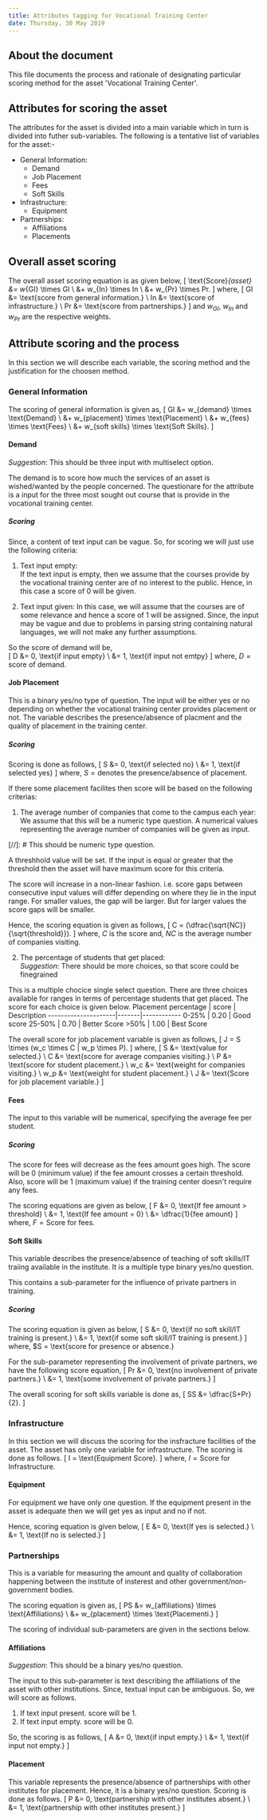 ```yaml
---
title: Attributes tagging for Vocational Training Center  
date: Thursday, 30 May 2019
---
```


## About the document
This file documents the process and rationale of designating
particular scoring method for the asset 'Vocational Training
Center'.


## Attributes for scoring the asset
The attributes for the asset is divided into a main variable
which in turn is divided into futher sub-variables. The following
is a tentative list of variables for the asset:-
* General Information:
	- Demand
	- Job Placement
	- Fees
	- Soft Skills
* Infrastructure:
	- Equipment
* Partnerships:
	- Affiliations
	- Placements
## Overall asset scoring
The overall asset scoring equation is as given below,
\[
	\text{Score}_{asset} &= w_{GI} \times GI \\
			     &+ w_{In} \times In \\
			     &+ w_{Pr} \times Pr.
\]
where,
\[
	GI &= \text{score from general information.} \\
	In &= \text{score of infrastructure.} \\
	Pr &= \text{score from partnerships.}
\]
and $w_{GI}$, $w_{In}$ and $w_{Pr}$ are the respective weights.

## Attribute scoring and the process
In this section we will describe each variable, the scoring
method and the justification for the choosen method.

### General Information
The scoring of general information is given as,
\[
	GI &= w_{demand} \times \text{Demand} \\
	   &+ w_{placement} \times \text{Placement} \\
	   &+ w_{fees} \times \text{Fees} \\
	   &+ w_{soft skills} \times \text{Soft Skills}.
\]

#### Demand
*Suggestion*: This should be three input with multiselect option.  

The demand is to score how much the services of an asset is
wished/wanted by the people concerned. The questionare for 
the attribute is a input for the three most sought out course
that is provide in the vocational training center.


##### Scoring
Since, a content of text input can be vague. So, for scoring
we will just use the following criteria:
1. Text input empty:  
If the text input is empty, then we assume that the courses
provide by the vocational training center are of no interest
to the public. Hence, in this case a score of 0 will be given.

2. Text input given:
In this case, we will assume that the courses are of some
relevance and hence a score of 1 will be assigned. Since, the
input may be vague and due to problems in parsing string
containing natural languages, we will not make any further
assumptions.

So the score of demand will be,  
\[ 
	D &= 0, \text{if input empty} \\
          &= 1, \text{if input not emtpy}
\]
where, $D = \text{score of demand}$.

#### Job Placement
This is a binary yes/no type of question. The input will be
either yes or no depending on whether the vocational training
center provides placement or not. The variable describes the
presence/absence of placment and the quality of placement in
the training center.
##### Scoring
Scoring is done as follows,
\[
	S &= 0, \text{if selected no} \\
     	   		&= 1, \text{if selected yes}
\]
where, $S = \text{denotes the presence/absence of placement}$.

If there some placement facilites then score will be based on
the following criterias:
1. The average number of companies that come to the
campus each year:  
We assume that this will be a numeric type question. A numerical
values representing the average number of companies will be
given as input.

[//]: # This should be numeric type question.

A threshhold value will be set. If the input is equal or greater
that the threshold then the asset will have maximum score
for this criteria. 

The score will increase in a non-linear fashion. i.e. score
gaps between consecutive input values will differ depending
on where they lie in the input range. For smaller values, the
gap will be larger. But for larger values the score gaps will
be smaller.

Hence, the scoring equation is given as follows,
\[
	C = (\dfrac{\sqrt{NC}}{\sqrt{threshold}}).
\]
where, $C$ is the score and, $NC$ is the average number of companies
visiting.

2. The percentage of students that get placed:  
*Suggestion*: There should be more choices, so that score could be finegrained  

This is a multiple chocice single select question. There are
three choices available for ranges in terms of percentage
students that get placed. The score for each choice is given
below.
	Placement percentage | score | Description
	---------------------|-------|------------
	0-25%		     | 0.20  | Good score
	25-50%		     | 0.70  | Better Score
	>50%		     | 1.00  | Best Score

The overall score for job placement variable is given as follows,
\[
	J = S \times (w_c \times C | w_p \times P).
\]
where,
\[
	S &= \text{value for selected.} \\
	C &= \text{score for average companies visiting.} \\
	P &= \text{score for student placement.} \\
	w_c &= \text{weight for companies visiting.} \\
	w_p &= \text{weight for student placement.} \\
	J &= \text{Score for job placement variable.}
\]

#### Fees
The input to this variable will be numerical, specifying the
average fee per student.
##### Scoring
The score for fees will decrease as the fees amount goes high.
The score will be 0 (minimum value) if the fee amount crosses
a certain threshold. Also, score will be 1 (maximum value) if 
the training center doesn't require any fees.

The scoring equations are given as below,
\[
	F &= 0, \text{If fee amount > threshold} \\
	  &= 1, \text{If fee amount = 0} \\
	  &= \dfrac{1}{fee amount}
\]
where, $F = \text{Score for fees}$.

#### Soft Skills
This variable describes the presence/absence of teaching of
soft skills/IT traiing available in the institute. It is a
multiple type binary yes/no question.

This contains a sub-parameter for the influence of private
partners in training.

##### Scoring
The scoring equation is given as below,
\[
	S &= 0, \text{if no soft skill/IT training is present.} \\
	  &= 1, \text{if some soft skill/IT training is present.}
\]
where, $S = \text{score for presence or absence.}

For the sub-parameter representing the involvement of private
partners, we have the following score equation,
\[
	Pr &= 0, \text{no involvement of private partners.} \\
	   &= 1, \text{some involvement of private partners.}
\]

The overall scoring for soft skills variable is done as,
\[
	SS &= \dfrac{S+Pr}{2}.
\]

### Infrastructure
In this section we will discuss the scoring for the insfracture
facilities of the asset. The asset has only one variable for
infrastructure. The scoring is done as follows.
\[
	I = \text{Equipment Score}.
\]
where, $I = \text{Score for Infrastructure.}$
#### Equipment
For equipment we have only one question. If the equipment present
in the asset is adequate then we will get yes as input and no if not.

Hence, scoring equation is given below,
\[
	E &= 0, \text{If yes is selected.} \\
	  &= 1, \text{If no is selected.}
\]

### Partnerships
This is a variable for measuring the amount and quality of
collaboration happening between the institute of insterest
and other government/non-government bodies.

The scoring equation is given as,
\[
	PS &= w_{affiliations} \times \text{Affiliations} \\
	   &+ w_{placement} \times \text{Placementi.}
\]

The scoring of individual sub-parameters are given in the
sections below.
#### Affiliations
*Suggestion*: This should be a binary yes/no question.  

The input to this sub-parameter is text describing the affiliations
of the asset with other institutions. Since, textual input
can be ambiguous. So, we will score as follows.
1. If text input present. score will be 1.
2. If text input empty. score will be 0.

So, the scoring is as follows,
\[
	A &= 0, \text{if input empty.} \\
	  &= 1, \text{if input not empty.}
\]

#### Placement
This variable represents the presence/absence of partnerships
with other institutes for placement. Hence, it is a binary
yes/no question. Scoring is done as follows.
\[
	P &= 0, \text{partnership with other institutes absent.} \\
	  &= 1, \text{partnership with other institutes present.}
\]
